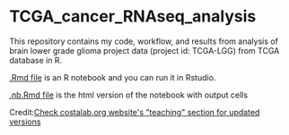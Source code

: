 # TCGA_cancer_RNAseq_analysis
This repository contains my code, workflow, and results from analysis of brain lower grade glioma project data (project id: TCGA-LGG) from TCGA database in R. 

[.Rmd file](https://github.com/SushmitaM1/TCGA_cancer_RNAseq_analysis/blob/main/TCGA_RNAseq_analysis.Rmd) is an R notebook and you can run it in Rstudio.

[.nb.Rmd file](https://htmlpreview.github.io/?https://github.com/SushmitaM1/TCGA_cancer_RNAseq_analysis/blob/main/TCGA_RNAseq_analysis.nb.html) is the html version of the notebook with output cells

Credit:[Check costalab.org website's "teaching" section for updated versions](https://www.costalab.org/wp-content/uploads/2021/11/handout_day41.html)
